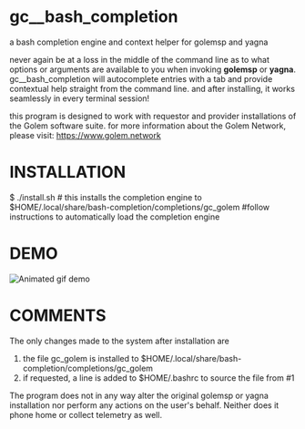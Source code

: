# gc__bash_completion
a bash completion engine and context helper for golemsp and yagna

never again be at a loss in the middle of the command line as to what options or arguments are available to you when invoking **golemsp** or **yagna**. gc__bash_completion will autocomplete entries with a tab and provide contextual help straight from the command line. and after installing, it works seamlessly in every terminal session!

this program is designed to work with requestor and provider installations of the Golem software suite. for more information about the Golem Network, please visit: https://www.golem.network

# INSTALLATION
$ ./install.sh # this installs the completion engine to $HOME/.local/share/bash-completion/completions/gc_golem
#follow instructions to automatically load the completion engine

# DEMO
![Animated gif demo](https://krunch3r76.github.io/gc__bash_completion/gc__completion.gif)

# COMMENTS
The only changes made to the system after installation are
1) the file gc_golem is installed to $HOME/.local/share/bash-completion/completions/gc_golem
2) if requested, a line is added to $HOME/.bashrc to source the file from #1

The program does not in any way alter the original golemsp or yagna installation nor perform any actions on the user's behalf. Neither does it phone home or collect telemetry as well.
